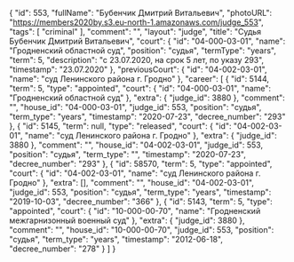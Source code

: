 {
    "id": 553,
    "fullName": "Бубенчик Дмитрий Витальевич",
    "photoURL": "https://members2020by.s3.eu-north-1.amazonaws.com/judge_553",
    "tags": [
        "criminal"
    ],
    "comment": "",
    "layout": "judge",
    "title": "Судья Бубенчик Дмитрий Витальевич",
    "court": {
        "id": "04-000-03-01",
        "name": "Гродненский областной суд",
        "position": "судья",
        "termType": "years",
        "term": 5,
        "description": "c 23.07.2020, на срок 5 лет, по указу 293",
        "timestamp": "23.07.2020"
    },
    "previousCourt": {
        "id": "04-002-03-01",
        "name": "суд Ленинского района г. Гродно"
    },
    "career": [
        {
            "id": 5144,
            "term": 5,
            "type": "appointed",
            "court": {
                "id": "04-000-03-01",
                "name": "Гродненский областной суд"
            },
            "extra": {
                "judge_id": 3880
            },
            "comment": "",
            "house_id": "04-000-03-01",
            "judge_id": 553,
            "position": "судья",
            "term_type": "years",
            "timestamp": "2020-07-23",
            "decree_number": "293"
        },
        {
            "id": 5145,
            "term": null,
            "type": "released",
            "court": {
                "id": "04-002-03-01",
                "name": "суд Ленинского района г. Гродно"
            },
            "extra": {
                "judge_id": 3880
            },
            "comment": "",
            "house_id": "04-002-03-01",
            "judge_id": 553,
            "position": "судья",
            "term_type": "",
            "timestamp": "2020-07-23",
            "decree_number": "293"
        },
        {
            "id": 58570,
            "term": 5,
            "type": "appointed",
            "court": {
                "id": "04-002-03-01",
                "name": "суд Ленинского района г. Гродно"
            },
            "extra": [],
            "comment": "",
            "house_id": "04-002-03-01",
            "judge_id": 553,
            "position": "судья",
            "term_type": "years",
            "timestamp": "2019-10-03",
            "decree_number": "366"
        },
        {
            "id": 5143,
            "term": 5,
            "type": "appointed",
            "court": {
                "id": "10-000-00-70",
                "name": "Гродненский межгарнизонный военный суд"
            },
            "extra": {
                "judge_id": 3880
            },
            "comment": "",
            "house_id": "10-000-00-70",
            "judge_id": 553,
            "position": "судья",
            "term_type": "years",
            "timestamp": "2012-06-18",
            "decree_number": "278"
        }
    ]
}
